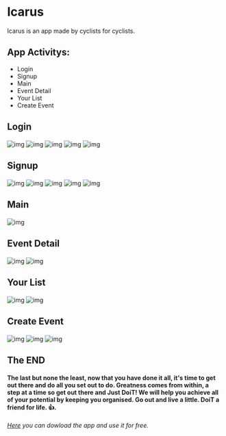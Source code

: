 # Icarus
Icarus is an app made by cyclists for cyclists.

## App Activitys:
- Login
- Signup
- Main
- Event Detail
- Your List
- Create Event


## Login
#### 
![img](./images/login.jpg) ![img](./images/openIcarus.gif)
![img](./images/login_empty.gif) ![img](./images/login_shortPwd.gif) ![img](./images/login_incorrect.gif)

## Signup
#### 
![img](./images/signup.jpg) ![img](./images/signup.gif) ![img](./images/signup_empty.gif) ![img](./images/signup_pwdMatch.gif) ![img](./images/signup_success.gif)

## Main
#### 
![img](./images/main.jpg)

## Event Detail
#### 
![img](./images/eventDetail.jpg) ![img](./images/eventDetail.gif) 

## Your List
#### 
![img](./images/yourList.jpg) ![img](./images/yourList.gif)

## Create Event
#### 
![img](./images/createEvent.jpg) ![img](./images/eventCreate.gif) ![img](./images/createEvent_empty.gif) 

## The END
#### The last but none the least, now that you have done it all, it's time to get out there and do all you set out to do. Greatness comes from within, a step at a time so get out there and Just DoiT! We will help you achieve all of your potential by keeping you organised. Go out and live a little. DoiT a friend for life. :+1:. 

###### [Here](https://drive.google.com/open?id=1loYdfa9FEpcqIeZDhiZtTaA2bokuKY82) you can dowload the app and use it for free.
